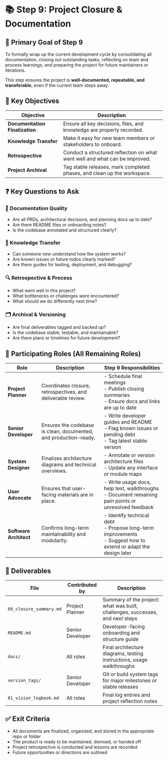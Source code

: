 
# 📚 Step 9: Project Closure & Documentation

## 🎯 Primary Goal of Step 9

To formally wrap up the current development cycle by consolidating all documentation, closing out outstanding tasks, reflecting on team and process learnings, and preparing the project for future maintainers or iterations.

This step ensures the project is **well-documented, repeatable, and transferable**, even if the current team steps away.

## 🧩 Key Objectives

| Objective | Description |
|----------|-------------|
| **Documentation Finalization** | Ensure all key decisions, files, and knowledge are properly recorded. |
| **Knowledge Transfer** | Make it easy for new team members or stakeholders to onboard. |
| **Retrospective** | Conduct a structured reflection on what went well and what can be improved. |
| **Project Archival** | Tag stable releases, mark completed phases, and clean up the workspace. |

## ❓ Key Questions to Ask

### 📄 Documentation Quality
- Are all PRDs, architectural decisions, and planning docs up to date?
- Are there README files or onboarding notes?
- Is the codebase annotated and structured clearly?

### 🧠 Knowledge Transfer
- Can someone new understand how the system works?
- Are known issues or future todos clearly marked?
- Are there guides for testing, deployment, and debugging?

### 🔍 Retrospective & Process
- What went well in this project?
- What bottlenecks or challenges were encountered?
- What should we do differently next time?

### 🗂 Archival & Versioning
- Are final deliverables tagged and backed up?
- Is the codebase stable, testable, and maintainable?
- Are there plans or timelines for future development?

## 👥 Participating Roles (All Remaining Roles)

| Role | Description | Step 9 Responsibilities |
|------|-------------|--------------------------|
| **Project Planner** | Coordinates closure, retrospectives, and deliverable review. | - Schedule final meetings<br>- Publish closing summaries<br>- Ensure docs and links are up to date |
| **Senior Developer** | Ensures the codebase is clean, documented, and production-ready. | - Write developer guides and README<br>- Flag known issues or pending debt<br>- Tag latest stable version |
| **System Designer** | Finalizes architecture diagrams and technical overviews. | - Annotate or version architecture files<br>- Update any interface or module maps |
| **User Advocate** | Ensures that user-facing materials are in place. | - Write usage docs, help text, walkthroughs<br>- Document remaining pain points or unresolved feedback |
| **Software Architect** | Confirms long-term maintainability and modularity. | - Identify technical debt<br>- Propose long-term improvements<br>- Suggest how to extend or adapt the design later |

## 📝 Deliverables

| File | Contributed by | Description |
|------|----------------|-------------|
| `09_closure_summary.md` | Project Planner | Summary of the project: what was built, challenges, successes, and next steps |
| `README.md` | Senior Developer | Developer-facing onboarding and structure guide |
| `docs/` | All roles | Final architecture diagrams, testing instructions, usage walkthroughs |
| `version_tags/` | Senior Developer | Git or build system tags for major milestones or stable releases |
| `01_vision_logbook.md` | All roles | Final log entries and project reflection notes |

## ✅ Exit Criteria

- All documents are finalized, organized, and stored in the appropriate repo or folder
- The product is ready to be maintained, demoed, or handed off
- Project retrospective is conducted and lessons are recorded
- Future opportunities or directions are outlined
